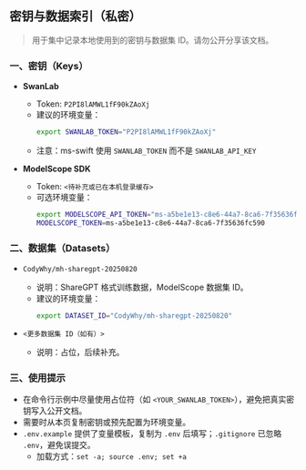 ## 密钥与数据索引（私密）

> 用于集中记录本地使用到的密钥与数据集 ID。请勿公开分享该文档。

### 一、密钥（Keys）

- **SwanLab**
  - Token: `P2PI8lAMWL1fF90kZAoXj`
  - 建议的环境变量：
    ```bash
    export SWANLAB_TOKEN="P2PI8lAMWL1fF90kZAoXj"
    ```
  - 注意：ms-swift 使用 `SWANLAB_TOKEN` 而不是 `SWANLAB_API_KEY`

- **ModelScope SDK**
  - Token: `<待补充或已在本机登录缓存>`
  - 可选环境变量：
    ```bash
    export MODELSCOPE_API_TOKEN="ms-a5be1e13-c8e6-44a7-8ca6-7f35636fc590"
    MODELSCOPE_TOKEN=ms-a5be1e13-c8e6-44a7-8ca6-7f35636fc590
    ```

### 二、数据集（Datasets）

- `CodyWhy/mh-sharegpt-20250820`
  - 说明：ShareGPT 格式训练数据，ModelScope 数据集 ID。
  - 建议的环境变量：
    ```bash
    export DATASET_ID="CodyWhy/mh-sharegpt-20250820"
    ```

- `<更多数据集 ID（如有）>`
  - 说明：占位，后续补充。

### 三、使用提示
- 在命令行示例中尽量使用占位符（如 `<YOUR_SWANLAB_TOKEN>`），避免把真实密钥写入公开文档。
- 需要时从本页复制密钥或预先配置为环境变量。
- `.env.example` 提供了变量模板，复制为 `.env` 后填写；`.gitignore` 已忽略 `.env`，避免误提交。
  - 加载方式：`set -a; source .env; set +a`


